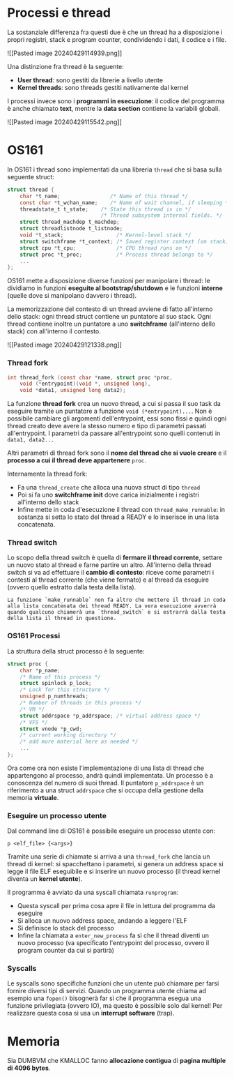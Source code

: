 # Processi e thread

La sostanziale differenza fra questi due è che un thread ha a disposizione i propri registri, stack e program counter, condividendo i dati, il codice e i file.

![[Pasted image 20240429114939.png]]

Una distinzione fra thread è la seguente:
- **User thread**: sono gestiti da librerie a livello utente
- **Kernel threads**: sono threads gestiti nativamente dal kernel

I processi invece sono i **programmi in esecuzione**: il codice del programma è anche chiamato **text**, mentre la **data section** contiene la variabili globali.

![[Pasted image 20240429115542.png]]

# OS161

In OS161 i thread sono implementati da una libreria `thread` che si basa sulla seguente struct:

```c
struct thread {
	char *t_name;                /* Name of this thread */
	const char *t_wchan_name;    /* Name of wait channel, if sleeping */
	threadstate_t t_state;    /* State this thread is in */
						      /* Thread subsystem internal fields. */
	struct thread_machdep t_machdep;
	struct threadlistnode t_listnode;
	void *t_stack;                 /* Kernel-level stack */
	struct switchframe *t_context; /* Saved register context (on stack) */
	struct cpu *t_cpu;             /* CPU thread runs on */
	struct proc *t_proc;           /* Process thread belongs to */
	...
};
```

OS161 mette a disposizione diverse funzioni per manipolare i thread: le dividiamo in funzioni **eseguite al bootstrap/shutdown** e le funzioni **interne** (quelle dove si manipolano davvero i thread).

La memorizzazione del contesto di un thread avviene di fatto all'interno dello stack: ogni thread struct contiene un puntatore al suo stack. Ogni thread contiene inoltre un puntatore a uno **switchframe** (all'interno dello stack) con all'interno il contesto.

![[Pasted image 20240429121338.png]]

### Thread fork

```c
int thread_fork (const char *name, struct proc *proc,
	void (*entrypoint)(void *, unsigned long),
	void *data1, unsigned long data2);
```

La funzione **thread fork** crea un nuovo thread, a cui si passa il suo task da eseguire tramite un puntatore a funzione `void (*entrypoint)...`. Non è possibile cambiare gli argomenti dell'entrypoint, essi sono fissi e quindi ogni thread creato deve avere la stesso numero e tipo di parametri passati all'entrypoint. I parametri da passare all'entrypoint sono quelli contenuti in `data1, data2...` 

Altri parametri di thread fork sono il **nome del thread che si vuole creare** e il **processo a cui il thread deve appartenere** `proc`.

Internamente la thread fork:
- Fa una `thread_create` che alloca una nuova struct di tipo `thread`
- Poi si fa uno **switchframe init** dove carica inizialmente i registri all'interno dello stack
- Infine mette in coda d'esecuzione il thread con `thread_make_runnable`: in sostanza si setta lo stato del thread a READY e lo inserisce in una lista concatenata.

### Thread switch

Lo scopo della thread switch è quella di **fermare il thread corrente**, settare un nuovo stato al thread e farne partire un altro. All'interno della thread switch si va ad effettuare il **cambio di contesto**: riceve come parametri i contesti al thread corrente (che viene fermato) e al thread da eseguire (ovvero quello estratto dalla testa della lista).

```ad-note
La funzione `make_runnable` non fa altro che mettere il thread in coda alla lista concatenata dei thread READY. La vera esecuzione avverrà quando qualcuno chiamerà una `thread_switch` e si estrarrà dalla testa della lista il thread in questione.
```

### OS161 Processi

La struttura della struct processo è la seguente:

```c
struct proc {
	char *p_name;
	/* Name of this process */
	struct spinlock p_lock;
	/* Lock for this structure */
	unsigned p_numthreads;
	/* Number of threads in this process */
	/* VM */
	struct addrspace *p_addrspace; /* virtual address space */
	/* VFS */
	struct vnode *p_cwd;
	/* current working directory */
	/* add more material here as needed */
	...
};
```

Ora come ora non esiste l'implementazione di una lista di thread che appartengono al processo, andrà quindi implementata. Un processo è a conoscenza del numero di suoi thread. Il puntatore `p_addrspace` è un riferimento a una struct `addrspace` che si occupa della gestione della memoria **virtuale**.

### Eseguire un processo utente

Dal command line di OS161 è possibile eseguire un processo utente con:

```
p <elf_file> {<args>}
```

Tramite una serie di chiamate si arriva a una `thread_fork` che lancia un thread di kernel: si spacchettano i parametri, si genera un address space si legge il file ELF eseguibile e si inserire un nuovo processo (il thread kernel diventa un **kernel utente**).

Il programma è avviato da una syscall chiamata `runprogram`:
- Questa syscall per prima cosa apre il file in lettura del programma da eseguire
- Si alloca un nuovo address space, andando a leggere l'ELF 
- Si definisce lo stack del processo
- Infine la chiamata a `enter_new_process` fa sì che il thread diventi un nuovo processo (va specificato l'entrypoint del processo, ovvero il program counter da cui si partirà)

### Syscalls

Le syscalls sono specifiche funzioni che un utente può chiamare per farsi fornire diversi tipi di servizi. Quando un programma utente chiama ad esempio una `fopen()` bisognerà far sì che il programma esegua una funzione privilegiata (ovvero IO), ma questo è possibile solo dal kernel!
Per realizzare questa cosa si usa un **interrupt software** (trap).

# Memoria

Sia DUMBVM che KMALLOC fanno **allocazione contigua** di **pagina multiple di 4096 bytes**.
